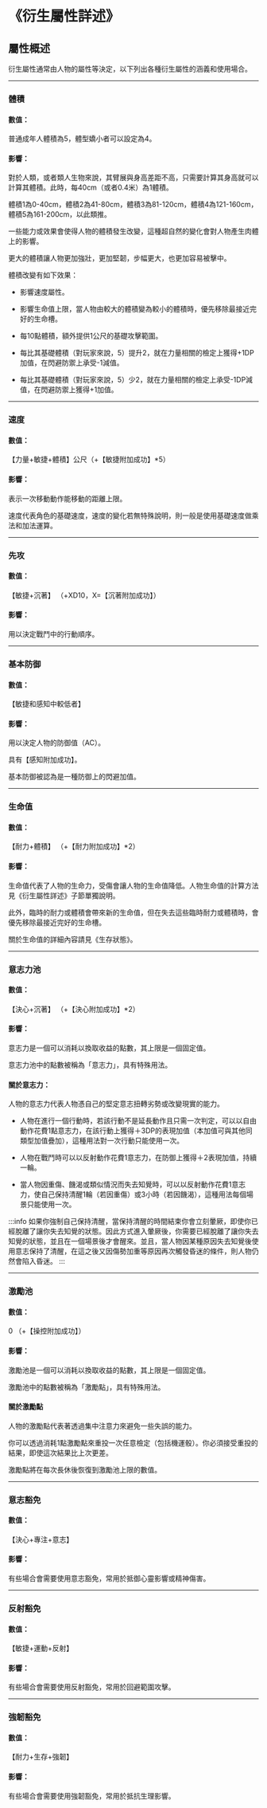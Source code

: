 # 《衍生屬性詳述》

## 屬性概述

衍生屬性通常由人物的屬性等決定，以下列出各種衍生屬性的涵義和使用場合。

---

### 體積

#### 數值：

普通成年人體積為5，體型嬌小者可以設定為4。

#### 影響：

對於人類，或者類人生物來說，其臂展與身高差距不高，只需要計算其身高就可以計算其體積。此時，每40cm（或者0.4米）為1體積。

體積1為0-40cm，體積2為41-80cm，體積3為81-120cm，體積4為121-160cm，體積5為161-200cm，以此類推。

一些能力或效果會使得人物的體積發生改變，這種超自然的變化會對人物產生肉體上的影響。

更大的體積讓人物更加強壯，更加堅韌，步幅更大，也更加容易被擊中。

體積改變有如下效果：

* 影響速度屬性。

* 影響生命值上限，當人物由較大的體積變為較小的體積時，優先移除最接近完好的生命槽。

* 每10點體積，額外提供1公尺的基礎攻擊範圍。

* 每比其基礎體積（對玩家來說，5）提升2，就在力量相關的檢定上獲得+1DP加值，在閃避防禦上承受-1減值。

* 每比其基礎體積（對玩家來說，5）少2，就在力量相關的檢定上承受-1DP減值，在閃避防禦上獲得+1加值。

---

### 速度

#### 數值：

【力量+敏捷+體積】公尺（+【敏捷附加成功】*5）

#### 影響：

表示一次移動動作能移動的距離上限。

速度代表角色的基礎速度，速度的變化若無特殊說明，則一般是使用基礎速度做乘法和加法運算。

---

### 先攻

#### 數值：

【敏捷+沉著】 （+XD10，X=【沉著附加成功】）

#### 影響：

用以決定戰鬥中的行動順序。

---

### 基本防御

#### 數值：

【敏捷和感知中較低者】 

#### 影響：

用以決定人物的防御值（AC）。

具有【感知附加成功】。

基本防御被認為是一種防御上的閃避加值。

---

### 生命值 

#### 數值：

【耐力+體積】 （+【耐力附加成功】*2）

#### 影響：

生命值代表了人物的生命力，受傷會讓人物的生命值降低。人物生命值的計算方法見《衍生屬性詳述》子節單獨說明。

此外，臨時的耐力或體積會帶來新的生命值，但在失去這些臨時耐力或體積時，會優先移除最接近完好的生命槽。

關於生命值的詳細內容請見《生存狀態》。

---

### 意志力池 

#### 數值：

【決心+沉著】 （+【決心附加成功】*2）

#### 影響：

意志力是一個可以消耗以換取收益的點數，其上限是一個固定值。

意志力池中的點數被稱為「意志力」，具有特殊用法。

#### 關於意志力：

人物的意志力代表人物憑自己的堅定意志扭轉劣勢或改變現實的能力。

* 人物在進行一個行動時，若該行動不是延長動作且只需一次判定，可以以自由動作花費1點意志力，在該行動上獲得＋3DP的表現加值（本加值可與其他同類型加值疊加），這種用法對一次行動只能使用一次。

* 人物在戰鬥時可以以反射動作花費1意志力，在防御上獲得＋2表現加值，持續一輪。

* 當人物因重傷、饑渴或類似情況而失去知覺時，可以以反射動作花費1意志力，使自己保持清醒1輪（若因重傷）或3小時（若因饑渴），這種用法每個場景只能使用一次。

:::info
如果你強制自己保持清醒，當保持清醒的時間結束你會立刻暈厥，即使你已經脫離了讓你失去知覺的狀態。因此方式進入暈厥後，你需要已經脫離了讓你失去知覺的狀態，並且在一個場景後才會醒來。並且，當人物因某種原因失去知覺後使用意志保持了清醒，在這之後又因傷勢加重等原因再次觸發昏迷的條件，則人物仍然會陷入昏迷。
:::

---

### 激勵池

#### 數值：

0 （+【操控附加成功】）

#### 影響：

激勵池是一個可以消耗以換取收益的點數，其上限是一個固定值。

激勵池中的點數被稱為「激勵點」，具有特殊用法。

#### 關於激勵點

人物的激勵點代表著透過集中注意力來避免一些失誤的能力。

你可以透過消耗1點激勵點來重投一次任意檢定（包括機運骰）。你必須接受重投的結果，即使這次結果比上次更差。

激勵點將在每次長休後恢復到激勵池上限的數值。

---

### 意志豁免

#### 數值：

【決心+專注+意志】

#### 影響：

有些場合會需要使用意志豁免，常用於抵御心靈影響或精神傷害。

---

### 反射豁免

#### 數值：

【敏捷+運動+反射】

#### 影響：

有些場合會需要使用反射豁免，常用於回避範圍攻擊。

---

### 強韌豁免

#### 數值：

【耐力+生存+強韌】

#### 影響：

有些場合會需要使用強韌豁免，常用於抵抗生理影響。
